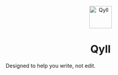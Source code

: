 <p align="center">
    <img alt="Qyll" src="https://www.gatsbyjs.com/Gatsby-Monogram.svg" width="60" />
  </a>
</p>
<h1 align="center">
  Qyll
</h1>

Designed to help you write, not edit.
